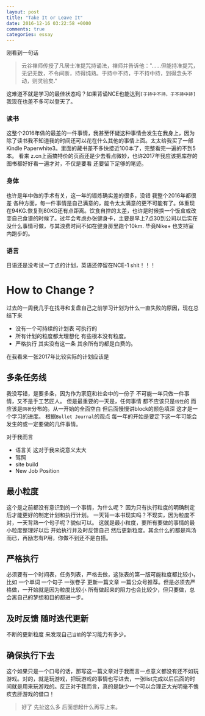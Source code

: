 ```yaml
---
layout: post
title: "Take It or Leave It"
date: 2016-12-16 03:22:58 +0000
comments: true
categories: essay
---
```


刚看到一句话

>云谷禅师传授了凡居士准提咒持诵法，禅师并告诉他："……但能持准提咒，无记无数，不令间断，持得纯熟。于持中不持，于不持中持，到得念头不动，则灵验矣."

这难道不就是学习的最佳状态吗？如果背诵NCE也能达到`[于持中不持，于不持中持]`我现在也差不多可以登天了。

### 读书

这整个2016年做的最差的一件事情，我甚至怀疑这种事情会发生在我身上，因为除了读书我不知道我的时间还可以花在什么其他的事情上面。太太给我买了一部Kindle Paperwhite3。里面的藏书差不多快接近100本了，完整看完一遍的不到5本。 看来 z.cn上面搞特价的页面还是少去看点微妙，也许2017年我应该把库存的图书都好好看一遍才对，不仅是要看 还要留下足够的笔迹。

### 身体

也许是年中做的手术有关，这一年的锻炼确实差的很多，没错 我整个2016年都很差 各种方面，每一件事情是自己满意的，能令太太满意的更不可能有了。体重现在94KG.恢复到80KG还有点距离。饮食自控的太差，也许是时候换一个饭盒或改变自己食谱的时候了。过年会考虑办张健身卡，主要是早上7点30到公司以后实在没什么事情可做，与其浪费时间不如在健身房里跑个10km. 毕竟Nike+ 也支持室内跑步的。

### 语言

日语还是没考试一丁点的计划，英语还停留在NCE-1 shit！！！

#  How to Change ?

过去的一周我几乎在找寻和复盘自己之前学习计划为什么一直失败的原因，现在总结下来

* 没有一个可持续的计划表 可执行的
* 所有计划的粒度都太理想化 有些根本没有粒度。
* 严格执行 其实没有这一条 其余所有的都是白费的。

在我看来一张2017年比较实际的计划应该是

## 多条任务线 

我没写错，是要多条，因为作为家庭和社会中的一份子 不可能一年只做一件事情，又不是手工艺匠人。 但是最重要的一天是，任何事情 都不应该只是`线性`的 而应该是`网状`分布的。从一开始的全面空白 但后面慢慢讲block的颜色填深 这才是一个学习的进度。 根据`Bullet Journal`的观点 每一年的开始是要定下这一年可能会发生的或一定要做的几件事情。

对于我而言

* 语言关 这对于我来说意义太大
* 驾照
* site build 
* New Job Position 

## 最小粒度

这个是之前都没有意识到的一个事情，为什么呢？ 因为只有执行粒度的明确制定后才能更好的制定计划和执行计划。 一天背一本书现实吗？不现实，因为粒度不对，一天背熟一个句子呢？貌似可以。 这就是最小粒度，要所有要做的事情的最小粒度整理好以后 开始执行并及时反馈自己 然后更新粒度。其余什么的都是鸡汤而已，再励志有P用，你做不到还不是白搭。

## 严格执行

必须要有一个时间表，任务列表，严格去做，这张表的第一版可能粒度都比较小，比如 一个单词 一个句子 一张卷子 更新一篇文章 一篇公众号推荐。但是必须去严格做，一开始就是因为粒度比较小 所有做起来的阻力也会比较少，但只要做，总会离自己的梦想和目的都进一步。

## 及时反馈 随时迭代更新

不断的更新粒度 来发现自己`当前`的学习能力有多少。

## 确保执行下去

这个如果只是一个口号的话，那写这一篇文章对于我而言一点意义都没有还不如玩游戏。对的，就是玩游戏，把玩游戏的事情也写进去，一张list完成以后后面的时间就是用来玩游戏的。反正对于我而言，真的是缺少一个可以合理正大光明毫不愧疚去肝游戏的借口！

>好了 先扯这么多 后面想起什么再写上来。
